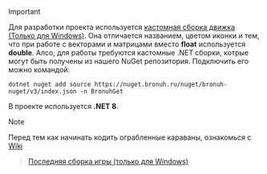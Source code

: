 > [!IMPORTANT]
> Для разработки проекта используется [кастомная сборка движка (Только для Windows)](https://cloud.abro.cc/s/KKBXWHmLjM76qkT). Она отличается названием, цветом иконки и тем, что при работе с векторами и матрицами вместо **float** используется **double**.
> Алсо, для работы требуются кастомные .NET сборки, котрые могут быть получены из нашего NuGet репозитория. Подключить его можно командой:
> ```
> dotnet nuget add source https://nuget.bronuh.ru/nuget/bronuh-nuget/v3/index.json -n BronuhGet
> ```
> В проекте используется **.NET 8**.

> [!NOTE]
> Перед тем как начинать кодить ограбленные караваны, ознакомься с [Wiki](https://github.com/AbroGames/NeoVector/wiki)

> [Последняя сборка игры (только для Windows)](https://cloud.abro.cc/s/eHji3prB9HE2D4g)
